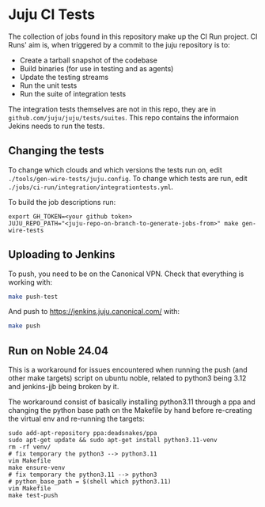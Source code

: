 # Juju CI Tests

The collection of jobs found in this repository make up the CI Run project.
CI Runs' aim is, when triggered by a commit to the juju repository is to:
  - Create a tarball snapshot of the codebase
  - Build binaries (for use in testing and as agents)
  - Update the testing streams
  - Run the unit tests
  - Run the suite of integration tests

The integration tests themselves are not in this repo, they are in
`github.com/juju/juju/tests/suites`. This repo contains the informaion Jekins
needs to run the tests.
## Changing the tests

To change which clouds and which versions the tests run on, edit
`./tools/gen-wire-tests/juju.config`. To change which tests are run,
edit `./jobs/ci-run/integration/integrationtests.yml`.

To build the job descriptions run:
```
export GH_TOKEN=<your github token>
JUJU_REPO_PATH="<juju-repo-on-branch-to-generate-jobs-from>" make gen-wire-tests
```

## Uploading to Jenkins

To push, you need to be on the Canonical VPN. Check that everything is working with:
```bash
make push-test
```
And push to https://jenkins.juju.canonical.com/ with:
```bash
make push
```

## Run on Noble 24.04

This is a workaround for issues encountered when running the push (and other make targets) script on ubuntu noble, related to python3 being 3.12 and jenkins-jjb being broken by it.

The workaround consist of basically installing python3.11 through a ppa and changing the python base path on the Makefile by hand before re-creating the virtual env and re-running the targets:

```
sudo add-apt-repository ppa:deadsnakes/ppa
sudo apt-get update && sudo apt-get install python3.11-venv
rm -rf venv/
# fix temporary the python3 --> python3.11
vim Makefile
make ensure-venv
# fix temporary the python3.11 --> python3
# python_base_path = $(shell which python3.11)
vim Makefile
make test-push
```

